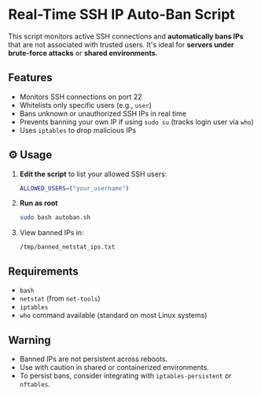 # Real-Time SSH IP Auto-Ban Script

This script monitors active SSH connections and **automatically bans IPs** that are not associated with trusted users. It's ideal for **servers under brute-force attacks** or **shared environments**.

## Features

* Monitors SSH connections on port 22
* Whitelists only specific users (e.g., `user`)
* Bans unknown or unauthorized SSH IPs in real time
* Prevents banning your own IP if using `sudo su` (tracks login user via `who`)
* Uses `iptables` to drop malicious IPs

## ⚙️ Usage

1. **Edit the script** to list your allowed SSH users:

   ```bash
   ALLOWED_USERS=("your_username")
   ```

2. **Run as root**

   ```bash
   sudo bash autoban.sh
   ```

3. View banned IPs in:

   ```
   /tmp/banned_netstat_ips.txt
   ```

## Requirements

* `bash`
* `netstat` (from `net-tools`)
* `iptables`
* `who` command available (standard on most Linux systems)

##  Warning

* Banned IPs are not persistent across reboots.
* Use with caution in shared or containerized environments.
* To persist bans, consider integrating with `iptables-persistent` or `nftables`.

